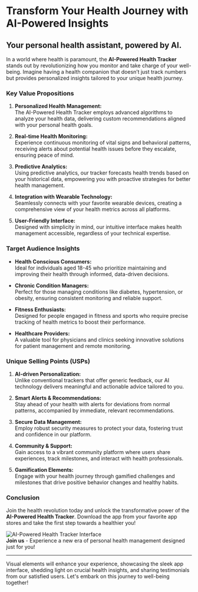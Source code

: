 # Transform Your Health Journey with AI-Powered Insights

## Your personal health assistant, powered by AI.

In a world where health is paramount, the **AI-Powered Health Tracker** stands out by revolutionizing how you monitor and take charge of your well-being. Imagine having a health companion that doesn’t just track numbers but provides personalized insights tailored to your unique health journey.

### Key Value Propositions

1. **Personalized Health Management:**  
   The AI-Powered Health Tracker employs advanced algorithms to analyze your health data, delivering custom recommendations aligned with your personal health goals.

2. **Real-time Health Monitoring:**  
   Experience continuous monitoring of vital signs and behavioral patterns, receiving alerts about potential health issues before they escalate, ensuring peace of mind.

3. **Predictive Analytics:**  
   Using predictive analytics, our tracker forecasts health trends based on your historical data, empowering you with proactive strategies for better health management.

4. **Integration with Wearable Technology:**  
   Seamlessly connects with your favorite wearable devices, creating a comprehensive view of your health metrics across all platforms.

5. **User-Friendly Interface:**  
   Designed with simplicity in mind, our intuitive interface makes health management accessible, regardless of your technical expertise.

### Target Audience Insights

- **Health Conscious Consumers:**  
  Ideal for individuals aged 18-45 who prioritize maintaining and improving their health through informed, data-driven decisions.

- **Chronic Condition Managers:**  
  Perfect for those managing conditions like diabetes, hypertension, or obesity, ensuring consistent monitoring and reliable support.

- **Fitness Enthusiasts:**  
  Designed for people engaged in fitness and sports who require precise tracking of health metrics to boost their performance.

- **Healthcare Providers:**  
  A valuable tool for physicians and clinics seeking innovative solutions for patient management and remote monitoring.

### Unique Selling Points (USPs)

1. **AI-driven Personalization:**  
   Unlike conventional trackers that offer generic feedback, our AI technology delivers meaningful and actionable advice tailored to you.

2. **Smart Alerts & Recommendations:**  
   Stay ahead of your health with alerts for deviations from normal patterns, accompanied by immediate, relevant recommendations.

3. **Secure Data Management:**  
   Employ robust security measures to protect your data, fostering trust and confidence in our platform.

4. **Community & Support:**  
   Gain access to a vibrant community platform where users share experiences, track milestones, and interact with health professionals.

5. **Gamification Elements:**  
   Engage with your health journey through gamified challenges and milestones that drive positive behavior changes and healthy habits.

### Conclusion

Join the health revolution today and unlock the transformative power of the **AI-Powered Health Tracker**. Download the app from your favorite app stores and take the first step towards a healthier you! 

![AI-Powered Health Tracker Interface](https://linktoyourimage.com)  
**Join us** - Experience a new era of personal health management designed just for you!

--- 

Visual elements will enhance your experience, showcasing the sleek app interface, shedding light on crucial health insights, and sharing testimonials from our satisfied users. Let's embark on this journey to well-being together!
